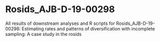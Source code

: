 # Rosids_AJB-D-19-00298
All results of downstream analyses and R scripts for Rosids_AJB-D-19-00298: Estimating rates and patterns of diversification with incomplete sampling: A case study in the rosids
